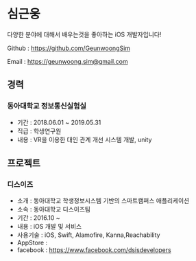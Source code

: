 # 심근웅

다양한 분야에 대해서 배우는것을 좋아하는 iOS 개발자입니다!

Github : https://github.com/GeunwoongSim

Email : https://geunwoong.sim@gmail.com

## 경력

### 동아대학교 정보통신실험실

- 기간 : 2018.06.01 ~ 2019.05.31
- 직급 : 학생연구원
- 내용 : VR을 이용한 대인 관계 개선 시스템 개발, unity

## 프로젝트

### 디스이즈

- 소개 : 동아대학교 학생정보시스템 기반의 스마트캠퍼스 애플리케이션
- 소속 : 동아대학교 디스이즈팀
- 기간 : 2016.10 ~ 
- 내용 : iOS 개발 및 서비스
- 사용기술 : iOS, Swift, Alamofire, Kanna,Reachability
- AppStore : 
- facebook : https://www.facebook.com/dsisdevelopers

